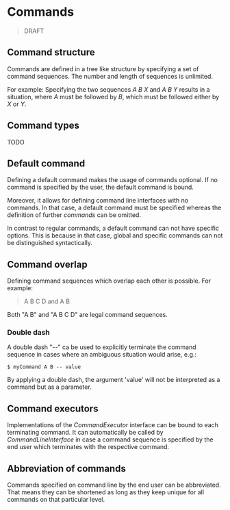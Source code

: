 # Commands

> DRAFT

## Command structure

Commands are defined in a tree like structure by specifying a set of command
sequences. The number and length of sequences is unlimited.

For example: Specifying the two sequences *A B X* and *A B Y* results
in a situation, where *A* must be followed by *B*, which must be followed
either by *X* or *Y*.

## Command types

TODO

## Default command

Defining a default command makes the usage of commands optional. If no command
is specified by the user, the default command is bound.

Moreover, it allows for defining command line interfaces with no commands.
In that case, a default command must be specified whereas the definition of
further *commands* can be omitted.

In contrast to regular commands, a default command can not have specific options.
This is because in that case, global and specific commands can not be distinguished
syntactically.

## Command overlap

Defining command sequences which overlap each other is possible. For example:

> A B C D and A B

Both "A B" and "A B C D" are legal command sequences.

### Double dash

A double dash "--" ca be used to explicitly terminate the command sequence in cases
where an ambiguous situation would arise, e.g.:

    $ myCommand A B -- value

By applying a double dash, the argument 'value' will not be interpreted as
a command but as a parameter.

## Command executors

Implementations of the *CommandExecutor* interface can be bound to each
terminating command. It can automatically be called by *CommandLineInterface* 
in case a command sequence is specified by the end user which terminates with
the respective command.

## Abbreviation of commands

Commands specified on command line by the end user can be abbreviated. That
means they can be shortened as long as they keep unique for all commands on
that particular level.